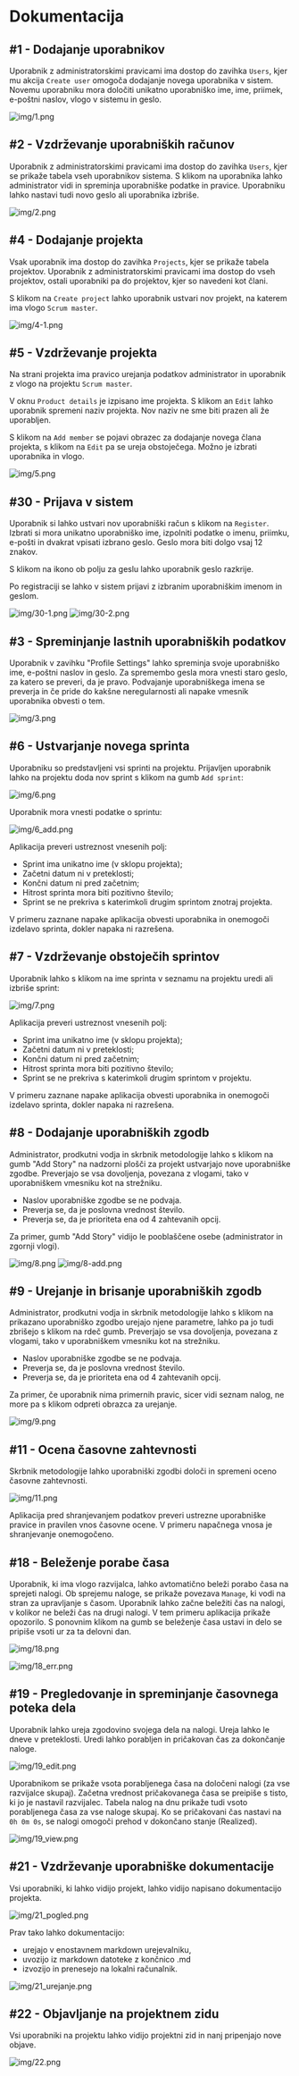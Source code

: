 # Dokumentacija

## #1 - Dodajanje uporabnikov

Uporabnik z administratorskimi pravicami ima dostop do zavihka `Users`, kjer mu akcija `Create user` omogoča dodajanje novega uporabnika v sistem. Novemu uporabniku mora določiti unikatno uporabniško ime, ime, priimek, e-poštni naslov, vlogo v sistemu in geslo.

![img/1.png](img/1.png)

## #2 - Vzdrževanje uporabniških računov

Uporabnik z administratorskimi pravicami ima dostop do zavihka `Users`, kjer se prikaže tabela vseh uporabnikov sistema. S klikom na uporabnika lahko administrator vidi in spreminja uporabniške podatke in pravice. Uporabniku lahko nastavi tudi novo geslo ali uporabnika izbriše.

![img/2.png](img/2.png)

## #4 - Dodajanje projekta

Vsak uporabnik ima dostop do zavihka `Projects`, kjer se prikaže tabela projektov. Uporabnik z administratorskimi pravicami ima dostop do vseh projektov, ostali uporabniki pa do projektov, kjer so navedeni kot člani.

S klikom na `Create project` lahko uporabnik ustvari nov projekt, na katerem ima vlogo `Scrum master`.

![img/4-1.png](img/4-1.png)

## #5 - Vzdrževanje projekta

Na strani projekta ima pravico urejanja podatkov administrator in uporabnik z vlogo na projektu `Scrum master`.

V oknu `Product details` je izpisano ime projekta. S klikom an `Edit` lahko uporabnik spremeni naziv projekta. Nov naziv ne sme biti prazen ali že uporabljen.

S klikom na `Add member` se pojavi obrazec za dodajanje novega člana projekta, s klikom na `Edit` pa se ureja obstoječega. Možno je izbrati uporabnika in vlogo.

![img/5.png](img/5.png)

## #30 - Prijava v sistem

Uporabnik si lahko ustvari nov uporabniški račun s klikom na `Register`. Izbrati si mora unikatno uporabniško ime, izpolniti podatke o imenu, priimku, e-pošti in dvakrat vpisati izbrano geslo. Geslo mora biti dolgo vsaj 12 znakov.

S klikom na ikono ob polju za geslu lahko uporabnik geslo razkrije.

Po registraciji se lahko v sistem prijavi z izbranim uporabniškim imenom in geslom.

![img/30-1.png](img/30-1.png)
![img/30-2.png](img/30-2.png)

## #3 - Spreminjanje lastnih uporabniških podatkov

Uporabnik v zavihku "Profile Settings" lahko spreminja svoje uporabniško ime, e-poštni naslov in geslo. Za spremembo gesla mora vnesti staro geslo, za katero se preveri, da je pravo. Podvajanje uporabniškega imena se preverja in če pride do kakšne neregularnosti ali napake vmesnik uporabnika obvesti o tem.

![img/3.png](img/3.png)

## #6 - Ustvarjanje novega sprinta

Uporabniku so predstavljeni vsi sprinti na projektu.
Prijavljen uporabnik lahko na projektu doda nov sprint s klikom na gumb `Add sprint`:

![img/6.png](img/6.png)

Uporabnik mora vnesti podatke o sprintu:

![img/6_add.png](img/6_add.png)

Aplikacija preveri ustreznost vnesenih polj:

- Sprint ima unikatno ime (v sklopu projekta);
- Začetni datum ni v preteklosti;
- Končni datum ni pred začetnim;
- Hitrost sprinta mora biti pozitivno število;
- Sprint se ne prekriva s katerimkoli drugim sprintom znotraj projekta.

V primeru zaznane napake aplikacija obvesti uporabnika in onemogoči izdelavo sprinta, dokler napaka ni razrešena.

## #7 - Vzdrževanje obstoječih sprintov

Uporabnik lahko s klikom na ime sprinta v seznamu na projektu uredi ali izbriše sprint:

![img/7.png](img/7.png)

Aplikacija preveri ustreznost vnesenih polj:

- Sprint ima unikatno ime (v sklopu projekta);
- Začetni datum ni v preteklosti;
- Končni datum ni pred začetnim;
- Hitrost sprinta mora biti pozitivno število;
- Sprint se ne prekriva s katerimkoli drugim sprintom v projektu.

V primeru zaznane napake aplikacija obvesti uporabnika in onemogoči izdelavo sprinta, dokler napaka ni razrešena.

## #8 - Dodajanje uporabniških zgodb

Administrator, prodkutni vodja in skrbnik metodologije lahko s klikom na gumb "Add Story" na nadzorni plošči za projekt ustvarjajo nove uporabniške zgodbe. Preverjajo se vsa dovoljenja, povezana z vlogami, tako v uporabniškem vmesniku kot na strežniku.

- Naslov uporabniške zgodbe se ne podvaja.
- Preverja se, da je poslovna vrednost število.
- Preverja se, da je prioriteta ena od 4 zahtevanih opcij.

Za primer, gumb "Add Story" vidijo le pooblaščene osebe (administrator in zgornji vlogi).

![img/8.png](img/8.png)
![img/8-add.png](img/8-add.png)

## #9 - Urejanje in brisanje uporabniških zgodb

Administrator, prodkutni vodja in skrbnik metodologije lahko s klikom na prikazano uporabniško zgodbo urejajo njene parametre, lahko pa jo tudi zbrišejo s klikom na rdeč gumb. Preverjajo se vsa dovoljenja, povezana z vlogami, tako v uporabniškem vmesniku kot na strežniku.

- Naslov uporabniške zgodbe se ne podvaja.
- Preverja se, da je poslovna vrednost število.
- Preverja se, da je prioriteta ena od 4 zahtevanih opcij.

Za primer, če uporabnik nima primernih pravic, sicer vidi seznam nalog, ne more pa s klikom odpreti obrazca za urejanje.

![img/9.png](img/9.png)

## #11 - Ocena časovne zahtevnosti

Skrbnik metodologije lahko uporabniški zgodbi določi in spremeni oceno časovne zahtevnosti.

![img/11.png](img/11.png)

Aplikacija pred shranjevanjem podatkov preveri ustrezne uporabniške pravice in pravilen vnos časovne ocene.
V primeru napačnega vnosa je shranjevanje onemogočeno.

## #18 - Beleženje porabe časa

Uporabnik, ki ima vlogo razvijalca, lahko avtomatično beleži porabo časa na sprejeti nalogi.
Ob sprejemu naloge, se prikaže povezava `Manage`, ki vodi na stran za upravljanje s časom.
Uporabnik lahko začne beležiti čas na nalogi, v kolikor ne beleži čas na drugi nalogi.
V tem primeru aplikacija prikaže opozorilo.
S ponovnim klikom na gumb se beleženje časa ustavi in delo se pripiše vsoti ur za ta delovni dan.

![img/18.png](img/18.png)

![img/18_err.png](img/18_err.png)

## #19 - Pregledovanje in spreminjanje časovnega poteka dela

Uporabnik lahko ureja zgodovino svojega dela na nalogi.
Ureja lahko le dneve v preteklosti.
Uredi lahko porabljen in pričakovan čas za dokončanje naloge.

![img/19_edit.png](img/19_edit.png)

Uporabnikom se prikaže vsota porabljenega časa na določeni nalogi (za vse razvijalce skupaj).
Začetna vrednost pričakovanega časa se preipiše s tisto, ki jo je nastavil razvijalec.
Tabela nalog na dnu prikaže tudi vsoto porabljenega časa za vse naloge skupaj.
Ko se pričakovani čas nastavi na `0h 0m 0s`, se nalogi omogoči prehod v dokončano stanje (Realized).

![img/19_view.png](img/19_view.png)

## #21 - Vzdrževanje uporabniške dokumentacije

Vsi uporabniki, ki lahko vidijo projekt, lahko vidijo napisano dokumentacijo projekta.

![img/21_pogled.png](img/21_pogled.png)

Prav tako lahko dokumentacijo:

- urejajo v enostavnem markdown urejevalniku,
- uvozijo iz markdown datoteke z končnico .md
- izvozijo in prenesejo na lokalni računalnik.

![img/21_urejanje.png](img/21_urejanje.png)

## #22 - Objavljanje na projektnem zidu

Vsi uporabniki na projektu lahko vidijo projektni zid in nanj pripenjajo nove objave.

![img/22.png](img/22.png)
